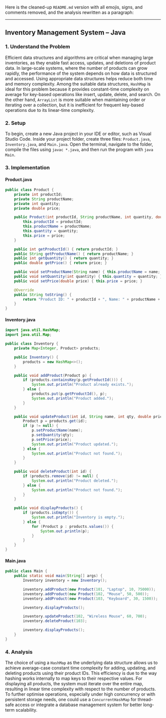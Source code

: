 Here is the cleaned-up `README.md` version with all emojis, signs, and comments removed, and the analysis rewritten as a paragraph:

---

## Inventory Management System – Java

### 1. Understand the Problem

Efficient data structures and algorithms are critical when managing large inventories, as they enable fast access, updates, and deletions of product data. In large-scale systems, where the number of products can grow rapidly, the performance of the system depends on how data is structured and accessed. Using appropriate data structures helps reduce both time and memory complexity. Among the suitable data structures, `HashMap` is ideal for this problem because it provides constant-time complexity on average for key-based operations like insert, update, delete, and search. On the other hand, `ArrayList` is more suitable when maintaining order or iterating over a collection, but it is inefficient for frequent key-based operations due to its linear-time complexity.

### 2. Setup

To begin, create a new Java project in your IDE or editor, such as Visual Studio Code. Inside your project folder, create three files: `Product.java`, `Inventory.java`, and `Main.java`. Open the terminal, navigate to the folder, compile the files using `javac *.java`, and then run the program with `java Main`.

### 3. Implementation

#### Product.java

```java
public class Product {
    private int productId;
    private String productName;
    private int quantity;
    private double price;

    public Product(int productId, String productName, int quantity, double price) {
        this.productId = productId;
        this.productName = productName;
        this.quantity = quantity;
        this.price = price;
    }

    public int getProductId() { return productId; }
    public String getProductName() { return productName; }
    public int getQuantity() { return quantity; }
    public double getPrice() { return price; }

    public void setProductName(String name) { this.productName = name; }
    public void setQuantity(int quantity) { this.quantity = quantity; }
    public void setPrice(double price) { this.price = price; }

    @Override
    public String toString() {
        return "Product ID: " + productId + ", Name: " + productName + ", Quantity: " + quantity + ", Price: ₹" + price;
    }
}
```

#### Inventory.java

```java
import java.util.HashMap;
import java.util.Map;

public class Inventory {
    private Map<Integer, Product> products;

    public Inventory() {
        products = new HashMap<>();
    }

    public void addProduct(Product p) {
        if (products.containsKey(p.getProductId())) {
            System.out.println("Product already exists.");
        } else {
            products.put(p.getProductId(), p);
            System.out.println("Product added.");
        }
    }

    public void updateProduct(int id, String name, int qty, double price) {
        Product p = products.get(id);
        if (p != null) {
            p.setProductName(name);
            p.setQuantity(qty);
            p.setPrice(price);
            System.out.println("Product updated.");
        } else {
            System.out.println("Product not found.");
        }
    }

    public void deleteProduct(int id) {
        if (products.remove(id) != null) {
            System.out.println("Product deleted.");
        } else {
            System.out.println("Product not found.");
        }
    }

    public void displayProducts() {
        if (products.isEmpty()) {
            System.out.println("Inventory is empty.");
        } else {
            for (Product p : products.values()) {
                System.out.println(p);
            }
        }
    }
}
```

#### Main.java

```java
public class Main {
    public static void main(String[] args) {
        Inventory inventory = new Inventory();

        inventory.addProduct(new Product(101, "Laptop", 10, 75000));
        inventory.addProduct(new Product(102, "Mouse", 50, 500));
        inventory.addProduct(new Product(103, "Keyboard", 30, 1500));

        inventory.displayProducts();

        inventory.updateProduct(102, "Wireless Mouse", 60, 700);
        inventory.deleteProduct(103);

        inventory.displayProducts();
    }
}
```

### 4. Analysis

The choice of using a `HashMap` as the underlying data structure allows us to achieve average-case constant time complexity for adding, updating, and deleting products using their product IDs. This efficiency is due to the way hashing works internally to map keys to their respective values. For displaying all products, the system must iterate over the entire map, resulting in linear time complexity with respect to the number of products. To further optimise operations, especially under high concurrency or with persistent storage needs, one could use a `ConcurrentHashMap` for thread-safe access or integrate a database management system for better long-term scalability.
